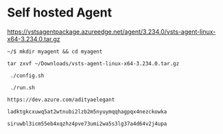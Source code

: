 # Self hosted Agent

https://vstsagentpackage.azureedge.net/agent/3.234.0/vsts-agent-linux-x64-3.234.0.tar.gz

```
~/$ mkdir myagent && cd myagent
```

```
tar zxvf ~/Downloads/vsts-agent-linux-x64-3.234.0.tar.gz
```

```
 ./config.sh
```
```
 ./run.sh
```

```
https://dev.azure.com/adityaelegant
```

```
ladktgkcxuwq5at2wtnubi2lzb2m5nyuymqqhagpqx4nezckowka
```


```
siruwbl3icm55eb4xqzhz4pve73umi2wa5s3lg37a4d64v2j4upa
```
